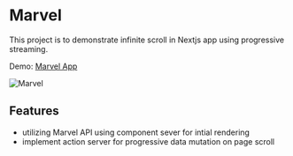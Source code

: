 # Marvel

This project is to demonstrate infinite scroll in Nextjs app using progressive streaming.

Demo: [Marvel App](https://sliding-puzzle-chi.vercel.app/)

![Marvel](https://github.com/HubertTGit/marvel-app/assets/98665493/c2c7e90c-64b5-4810-ab01-0d04ad6dca90)

## Features

- utilizing Marvel API using component sever for intial rendering
- implement action server for progressive data mutation on page scroll